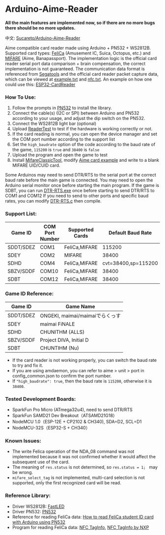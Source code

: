 # **Arduino-Aime-Reader**
**All the main features are implemented now, so if there are no more bugs there should be no more updates.**

中文: [Sucareto/Arduino-Aime-Reader](https://github.com/Sucareto/Arduino-Aime-Reader)

Aime compatible card reader made using Arduino + PN532 + WS2812B.
Supported card types: [FeliCa](https://en.wikipedia.org/wiki/FeliCa) (Amusement IC, Suica, Octopus, etc.) and [MIFARE](https://en.wikipedia.org/wiki/MIFARE) (Aime, Banapassport).
The implementation logic is the official card reader serial port data comparison + brain compensation, the correct implementation is not guaranteed.
The communication data format is referenced from [Segatools](https://github.com/rakisaionji/segatools) and the official card reader packet capture data, which can be viewed at [example.txt](doc/example.txt) and [nfc.txt](doc/nfc.txt).
An example on how one could use this: [ESP32-CardReader](https://github.com/Sucareto/ESP32-CardReader)


### **How To Use:**
1. Follow the prompts in [PN532](https://github.com/elechouse/PN532) to install the library.
2. Connect the cable(s) (I2C or SPI) between Arduino and PN532 according to your usage, and adjust the dip switch on the PN532.
3. Connect the WS2812B light bar (optional)
4. Upload [ReaderTest](tools/ReaderTest/ReaderTest.ino) to test if the hardware is working correctly or not.
5. If the card reading is normal, you can open the device manager and set the COM port number according to the support list
6. Set the `high_baudrate` option of the code according to the baud rate of the game, `115200` is `true` and `38400` is `false`
7. Upload the program and open the game to test
8. Install [MifareClassicTool](https://github.com/ikarus23/MifareClassicTool), modify [Aime card example](doc/aime_example.mct) and write to a blank MIFARE UID/CUID card.

Some Arduinos may need to send DTR/RTS to the serial port at the correct baud rate before the main game is connected. You may need to open the Arduino serial monitor once before starting the main program.
If the game is SDBT, you can run [DTR-RTS.exe](tools/DTR-RTS.exe) once before starting to send DTR/RTS to COM1 and COM12
If you need to send to other ports and specific baud rates, you can modify [DTR-RTS.c](tools/DTR-RTS.c) then compile.


### **Support List:**
| Game ID | COM Port Number | Supported Cards | Default Baud Rate |
| - | - | - | - |
| SDDT/SDEZ | COM1 | FeliCa,MIFARE | 115200 |
| SDEY | COM2 | MIFARE | 38400 |
| SDHD | COM4 | FeliCa,MIFARE | cvt=38400,sp=115200 |
| SBZV/SDDF | COM10 | FeliCa,MIFARE | 38400 |
| SDBT | COM12 | FeliCa,MIFARE | 38400 |

### **Game ID Reference:**
| Game ID | Game Name |
| - | - |
| SDDT/SDEZ | ONGEKI, maimai/maimaiでらくっす |
| SDEY | maimai FiNALE |
| SDHD | CHUNITHM (ALLS) |
| SBZV/SDDF | Project DIVA, Initial D |
| SDBT | CHUNTIHM (Nu) |

- If the card reader is not working properly, you can switch the baud rate to try and fix it.
- If you are using amdaemon, you can refer to aime > unit > port in config_common.json to confirm the port number.
- If `"high_baudrate": true`, then the baud rate is `115200`, otherwise it is `38400`.

### **Tested Development Boards:**
- SparkFun Pro Micro (ATmega32u4), need to send DTR/RTS
- SparkFun SAMD21 Dev Breakout（ATSAMD21G18）
- NodeMCU 1.0（ESP-12E + CP2102 & CH340), SDA=D2, SCL=D1
- NodeMCU-32S（ESP32-S + CH340）

### **Known Issues:**
- The write Felica operation of the NDA_08 command was not implemented because it was not confirmed whether it would affect the subsequent use of the card.
- The meaning of `res.status` is not determined, so `res.status = 1; ` may be wrong.
- `mifare_select_tag` is not implemented, multi-card selection is not supported, only the first recognized card will be read.


### **Reference Library:**
- Driver WS2812B: [FastLED](https://github.com/FastLED/FastLED)
- Driver PN532: [PN532](https://github.com/elechouse/PN532)
- Reference for reading FeliCa data: [How to read FeliCa student ID card with Arduino using PN532](https://qiita.com/gpioblink/items/91597a5275862f7ffb3c)
- Program for reading FeliCa data: [NFC TagInfo](https://play.google.com/store/apps/details?id=at.mroland.android.apps.nfctaginfo), [NFC TagInfo by NXP](https://play.google.com/store/apps/details?id=com.nxp.taginfolite)
